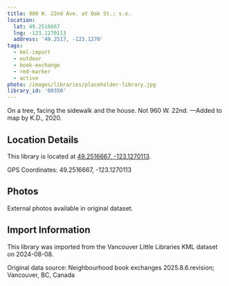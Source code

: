 ```yaml
---
title: 980 W. 22nd Ave. at Oak St.; s.e.
location:
  lat: 49.2516667
  lng: -123.1270113
  address: '49.2517, -123.1270'
tags:
  - kml-import
  - outdoor
  - book-exchange
  - red-marker
  - active
photo: /images/libraries/placeholder-library.jpg
library_id: '00350'
---
```

On a tree, facing the sidewalk and the house.
Not 960 W. 22nd.
—Added to map by K.D., 2020. 

## Location Details

This library is located at [49.2516667, -123.1270113](https://www.google.com/maps?q=49.2516667,-123.1270113).

GPS Coordinates: 49.2516667, -123.1270113

## Photos

External photos available in original dataset.

## Import Information

This library was imported from the Vancouver Little Libraries KML dataset on 2024-08-08.

Original data source: Neighbourhood book exchanges 2025.8.6.revision; Vancouver, BC, Canada
